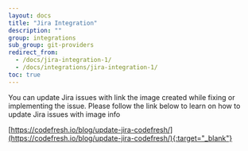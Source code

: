 ```yaml
---
layout: docs
title: "Jira Integration"
description: ""
group: integrations
sub_group: git-providers
redirect_from:
  - /docs/jira-integration-1/
  - /docs/integrations/jira-integration-1/
toc: true
---
```

You can update Jira issues with link the image created while fixing or implementing the issue.
Please follow the link below to learn on how to update Jira issues with image info

[https://codefresh.io/blog/update-jira-codefresh/](https://codefresh.io/blog/update-jira-codefresh/){:target="_blank"}
